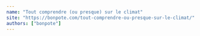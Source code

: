 ```yaml
---
name: "Tout comprendre (ou presque) sur le climat"
site: "https://bonpote.com/tout-comprendre-ou-presque-sur-le-climat/"
authors: ["bonpote"]
---
```

